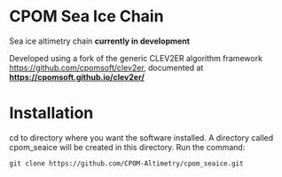 # CPOM Sea Ice Chain 

Sea ice altimetry chain **currently in development**

Developed using a fork of the generic CLEV2ER algorithm framework <https://github.com/cpomsoft/clev2er>, documented at **<https://cpomsoft.github.io/clev2er/>**

# Installation

cd to directory where you want the software installed. A directory called cpom_seaice will be created in this directory.
Run the command:

```git clone https://github.com/CPOM-Altimetry/cpom_seaice.git```


